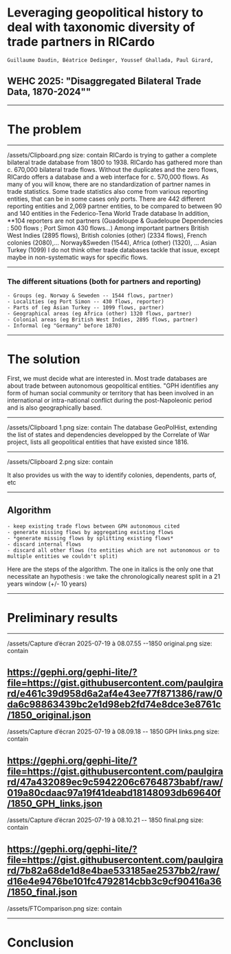# Leveraging geopolitical history to deal with taxonomic diversity of trade partners in RICardo
	Guillaume Daudin, Béatrice Dedinger, Youssef Ghallada, Paul Girard, 
## WEHC 2025: "Disaggregated Bilateral Trade Data, 1870-2024""


---
# The problem


---


/assets/Clipboard.png
size: contain
RICardo is trying to gather a complete bilateral trade database from 1800 to 1938.
RICardo has gathered more than c. 670,000 bilateral trade flows. Without the duplicates and the zero flows, RICardo offers a database and a web interface for c. 570,000 flows. 
As many of you will know, there are no standardization of partner names in trade statistics. Some trade statistics also come from various reporting entities, that can be in some cases only ports.
There are 442 different reporting entities and 2,069 partner entities, to be compared to between 90 and 140 entities in the Federico-Tena World Trade database
In addition, **104 reporters are not partners (Guadeloupe & Guadeloupe Dependencies : 500 flows ; Port Simon 430 flows...)
Among important partners British West Indies (2895 flows), British colonies (other) (2334 flows), French colonies (2080),... Norway&Sweden (1544), Africa (other) (1320), ... Asian Turkey (1099)
I do not think other trade databases tackle that issue, except maybe in non-systematic ways for specific flows.


---
### The different situations (both for partners and reporting)
	- Groups (eg. Norway & Seweden -- 1544 flows, partner)
	- Localities (eg Port Simon -- 430 flows, reporter)
	- Parts of (eg Asian Turkey -- 1099 flows, partner)
	- Geographical areas (eg Africa (other) 1320 flows, partner)
	- Colonial areas (eg British West Indies, 2895 flows, partner)
	- Informal (eg "Germany" before 1870)
---
# The solution
First, we must decide what are interested in.
Most trade databases are about trade between autonomous geopolitical entities.
"GPH identifies any form of human social
community or territory that has been involved in an
international or intra-national conflict during the
post-Napoleonic period and is also geographically
based.

---

/assets/Clipboard 1.png
size: contain
The database GeoPolHist, extending the list of states and dependencies developped by the Correlate of War project, lists all geopolitical entities that have existed since 1816.

---


/assets/Clipboard 2.png
size: contain

It also provides us with the way to identify colonies, dependents, parts of, etc

---
## Algorithm
	- keep existing trade flows between GPH autonomous cited
	- generate missing flows by aggregating existing flows
	- *generate missing flows by splitting existing flows*
	- discard internal flows
	- discard all other flows (to entities which are not autonomous or to multiple entities we couldn't split)
Here are the steps of the algorithm. The one in italics is the only one that necessitate an hypothesis : we take the chronologically nearest split in a 21 years window (+/- 10 years)

---
# Preliminary results


---
 


/assets/Capture d’écran 2025-07-19 à 08.07.55 --1850  original.png
size: contain

https://gephi.org/gephi-lite/?file=https://gist.githubusercontent.com/paulgirard/e461c39d958d6a2af4e43ee77f871386/raw/0da6c98863439bc2e1d98eb2fd74e8dce3e8761c/1850_original.json
---



/assets/Capture d’écran 2025-07-19 à 08.09.18 -- 1850 GPH links.png
size: contain

https://gephi.org/gephi-lite/?file=https://gist.githubusercontent.com/paulgirard/47a432089ec9c5942206c6764873babf/raw/019a80cdaac97a19f41deabd18148093db69640f/1850_GPH_links.json
---



/assets/Capture d’écran 2025-07-19 à 08.10.21 -- 1850 final.png
size: contain

https://gephi.org/gephi-lite/?file=https://gist.githubusercontent.com/paulgirard/7b82a68de1d8e4bae533185ae2537bb2/raw/d16e4e9476be101fc4792814cbb3c9cf90416a36/1850_final.json
---
 

/assets/FTComparison.png
size: contain


---
# Conclusion